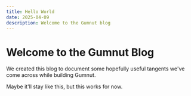 ```yaml
---
title: Hello World
date: 2025-04-09
description: Welcome to the Gumnut blog
---
```


# Welcome to the Gumnut Blog

We created this blog to document some hopefully useful tangents we've come across while building Gumnut.

Maybe it'll stay like this, but this works for now.
